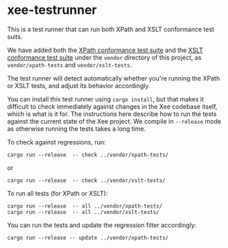 # xee-testrunner

This is a test runner that can run both XPath and XSLT conformance test suits.

We have added both the [XPath conformance test
suite](https://github.com/w3c/qt3tests) and the [XSLT conformance test
suite](git@github.com:w3c/xslt30-test.git) under the `vendor` directory of this
project, as `vendor/xpath-tests` and `vendor/xslt-tests`.

The test runner will detect automatically whether you're running the XPath or
XSLT tests, and adjust its behavior accordingly.

You can install this test runner using `cargo install`, but that makes it
difficult to check immediately against changes in the Xee codebase itself,
which is what is it for. The instructions here describe how to run the tests
against the current state of the Xee project. We compile in `--release` mode as
otherwise running the tests takes a long time.

To check against regressions, run:

```
cargo run --release  -- check ../vendor/xpath-tests/
```

or

```
cargo run --release  -- check ../vendor/xslt-tests/
```

To run all tests (for XPath or XSLT):

```
cargo run --release  -- all ../vendor/xpath-tests/
cargo run --release  -- all ../vendor/xslt-tests/
```

You can run the tests and update the regression filter accordingly:

```
cargo run --release -- update ../vendor/xpath-tests/
```
